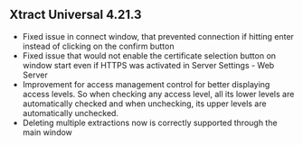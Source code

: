 ## Xtract Universal 4.21.3

* Fixed issue in connect window, that prevented connection if hitting enter instead of clicking on the confirm button
* Fixed issue that would not enable the certificate selection button on window start even if HTTPS was activated in Server Settings - Web Server
* Improvement for access management control for better displaying access levels. So when checking any access level, all its lower levels are automatically checked and when unchecking, its upper levels are automatically unchecked. 
* Deleting multiple extractions now is correctly supported through the main window


